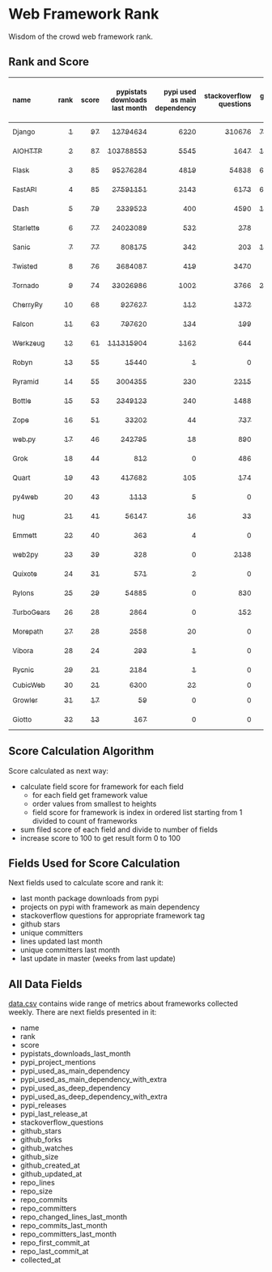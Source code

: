 # Web Framework Rank
Wisdom of the crowd web framework rank.

## Rank and Score
<sub>name</sub> | <sub>rank</sub> | <sub>score</sub> | <sub>pypistats downloads last month</sub> | <sub>pypi used as main dependency</sub> | <sub>stackoverflow questions</sub> | <sub>github stars</sub> | <sub>repo unique committers</sub> | <sub>repo changed lines last month</sub> | <sub>repo unique committers last month</sub> | <sub>repo last commit</sub>
:--- | ---: | ---: | ---: | ---: | ---: | ---: | ---: | ---: | ---: | ---:
[<sub>Django</sub>](https://github.com/django/django "first commit: 2005-07-13") | [<sub>1</sub>](# "  +0 last week") | [<sub>97</sub>](# "  +0 last week") | [<sub>12794634</sub>](# "  #7 in pypistats downloads last month -1.97% last week") | [<sub>6220</sub>](# "  #1 in pypi used as main dependency +0.35% last week") | [<sub>310676</sub>](# "  #1 in stackoverflow questions +0.03% last week") | [<sub>74683</sub>](# "  #1 in github stars +0.16% last week") | [<sub>3000</sub>](# "  #1 in repo unique committers +0.1% last week") | [<sub>15486</sub>](# "  #1 in repo changed lines last month -5.01% last week") | [<sub>35</sub>](# "  #1 in repo unique committers last month +2.94% last week") | [<sub>2023-12-23</sub>](# "  #1 in repo last commit 1 week ago")
[<sub>AIOHTTP</sub>](https://github.com/aio-libs/aiohttp "first commit: 2013-10-01") | [<sub>2</sub>](# "  +0 last week") | [<sub>87</sub>](# "  -1 last week") | [<sub>103788553</sub>](# "  #2 in pypistats downloads last month +1.96% last week") | [<sub>5545</sub>](# "  #2 in pypi used as main dependency +0.62% last week") | [<sub>1647</sub>](# "  #9 in stackoverflow questions -0.06% last week") | [<sub>14206</sub>](# "  #7 in github stars +0.11% last week") | [<sub>734</sub>](# "  #3 in repo unique committers +0.0% last week") | [<sub>1001</sub>](# "▼ #6 in repo changed lines last month -38.51% last week") | [<sub>7</sub>](# "▼ #4 in repo unique committers last month -30.0% last week") | [<sub>2023-12-22</sub>](# "▲ #3 in repo last commit 1 week ago")
[<sub>Flask</sub>](https://github.com/pallets/flask "first commit: 2010-04-06; uses: Werkzeug") | [<sub>3</sub>](# "  +0 last week") | [<sub>85</sub>](# "  -2 last week") | [<sub>95276284</sub>](# "  #3 in pypistats downloads last month -2.54% last week") | [<sub>4819</sub>](# "  #3 in pypi used as main dependency +0.37% last week") | [<sub>54838</sub>](# "  #2 in stackoverflow questions +0.08% last week") | [<sub>65277</sub>](# "  #3 in github stars +0.08% last week") | [<sub>844</sub>](# "  #2 in repo unique committers +0.0% last week") | [<sub>71</sub>](# "  #14 in repo changed lines last month +0.0% last week") | [<sub>5</sub>](# "  #6 in repo unique committers last month +0.0% last week") | [<sub>2023-12-14</sub>](# "▼ #13 in repo last commit 2 weeks ago")
[<sub>FastAPI</sub>](https://github.com/tiangolo/fastapi "first commit: 2018-12-05; uses: Starlette") | [<sub>4</sub>](# "  +0 last week") | [<sub>85</sub>](# "  +0 last week") | [<sub>27591151</sub>](# "  #5 in pypistats downloads last month +1.11% last week") | [<sub>2143</sub>](# "  #4 in pypi used as main dependency +1.18% last week") | [<sub>6173</sub>](# "  #3 in stackoverflow questions +0.39% last week") | [<sub>66189</sub>](# "  #2 in github stars +0.41% last week") | [<sub>531</sub>](# "  #4 in repo unique committers +0.0% last week") | [<sub>412</sub>](# "  #9 in repo changed lines last month +117.99% last week") | [<sub>2</sub>](# "▼ #12 in repo unique committers last month +0.0% last week") | [<sub>2023-12-20</sub>](# "▲ #3 in repo last commit 1 week ago")
[<sub>Dash</sub>](https://github.com/plotly/dash "first commit: 2015-04-10") | [<sub>5</sub>](# "  +0 last week") | [<sub>79</sub>](# "  -3 last week") | [<sub>2339523</sub>](# "  #11 in pypistats downloads last month +0.69% last week") | [<sub>400</sub>](# "  #9 in pypi used as main dependency +0.5% last week") | [<sub>4590</sub>](# "  #4 in stackoverflow questions +0.09% last week") | [<sub>19838</sub>](# "  #5 in github stars +0.28% last week") | [<sub>173</sub>](# "  #15 in repo unique committers +0.0% last week") | [<sub>6166</sub>](# "  #2 in repo changed lines last month -1.41% last week") | [<sub>5</sub>](# "▼ #6 in repo unique committers last month -16.67% last week") | [<sub>2023-12-16</sub>](# "▼ #3 in repo last commit 2 weeks ago")
[<sub>Starlette</sub>](https://github.com/encode/starlette "first commit: 2018-06-25; used by: FastAPI") | [<sub>6</sub>](# "  +0 last week") | [<sub>77</sub>](# "  -2 last week") | [<sub>24023089</sub>](# "  #6 in pypistats downloads last month +1.0% last week") | [<sub>532</sub>](# "  #7 in pypi used as main dependency +0.57% last week") | [<sub>278</sub>](# "  #17 in stackoverflow questions +0.0% last week") | [<sub>8985</sub>](# "  #9 in github stars +0.23% last week") | [<sub>267</sub>](# "  #11 in repo unique committers +0.75% last week") | [<sub>635</sub>](# "▼ #8 in repo changed lines last month +24.02% last week") | [<sub>11</sub>](# "  #2 in repo unique committers last month +10.0% last week") | [<sub>2023-12-20</sub>](# "▼ #3 in repo last commit 1 week ago")
[<sub>Sanic</sub>](https://github.com/sanic-org/sanic "first commit: 2016-05-26") | [<sub>7</sub>](# "▲ +1 last week") | [<sub>77</sub>](# "▲ +1 last week") | [<sub>808175</sub>](# "  #13 in pypistats downloads last month -1.0% last week") | [<sub>342</sub>](# "  #10 in pypi used as main dependency +0.0% last week") | [<sub>203</sub>](# "  #18 in stackoverflow questions +0.5% last week") | [<sub>17501</sub>](# "  #6 in github stars +0.05% last week") | [<sub>374</sub>](# "  #7 in repo unique committers +0.0% last week") | [<sub>4612</sub>](# "  #3 in repo changed lines last month +1.88% last week") | [<sub>9</sub>](# "▲ #3 in repo unique committers last month +0.0% last week") | [<sub>2023-12-21</sub>](# "▲ #3 in repo last commit 1 week ago")
[<sub>Twisted</sub>](https://github.com/twisted/twisted "first commit: 2001-07-09") | [<sub>8</sub>](# "▼ -1 last week") | [<sub>76</sub>](# "▼ -3 last week") | [<sub>3684087</sub>](# "  #8 in pypistats downloads last month -2.83% last week") | [<sub>419</sub>](# "  #8 in pypi used as main dependency +0.0% last week") | [<sub>3470</sub>](# "  #6 in stackoverflow questions +0.0% last week") | [<sub>5292</sub>](# "  #15 in github stars +0.15% last week") | [<sub>307</sub>](# "  #9 in repo unique committers +0.0% last week") | [<sub>970</sub>](# "▼ #7 in repo changed lines last month +7.78% last week") | [<sub>3</sub>](# "▼ #9 in repo unique committers last month +0.0% last week") | [<sub>2023-12-20</sub>](# "▼ #3 in repo last commit 1 week ago")
[<sub>Tornado</sub>](https://github.com/tornadoweb/tornado "first commit: 2009-09-09") | [<sub>9</sub>](# "  +0 last week") | [<sub>74</sub>](# "  -2 last week") | [<sub>33026986</sub>](# "  #4 in pypistats downloads last month +0.07% last week") | [<sub>1002</sub>](# "  #6 in pypi used as main dependency +0.2% last week") | [<sub>3766</sub>](# "  #5 in stackoverflow questions -0.03% last week") | [<sub>21367</sub>](# "  #4 in github stars +0.05% last week") | [<sub>451</sub>](# "  #6 in repo unique committers +0.0% last week") | [<sub>16</sub>](# "  #17 in repo changed lines last month +0.0% last week") | [<sub>1</sub>](# "▼ #15 in repo unique committers last month +0.0% last week") | [<sub>2023-11-29</sub>](# "▼ #15 in repo last commit 4 weeks ago")
[<sub>CherryPy</sub>](https://github.com/cherrypy/cherrypy "first commit: 2004-11-20") | [<sub>10</sub>](# "▲ +2 last week") | [<sub>68</sub>](# "▲ +10 last week") | [<sub>927627</sub>](# "  #12 in pypistats downloads last month +7.49% last week") | [<sub>112</sub>](# "  #14 in pypi used as main dependency +0.9% last week") | [<sub>1372</sub>](# "  #11 in stackoverflow questions -0.07% last week") | [<sub>1740</sub>](# "  #20 in github stars +0.12% last week") | [<sub>150</sub>](# "  #16 in repo unique committers +1.35% last week") | [<sub>1657</sub>](# "▲ #5 in repo changed lines last month +20612.5% last week") | [<sub>6</sub>](# "▲ #5 in repo unique committers last month +500.0% last week") | [<sub>2023-12-22</sub>](# "▲ #3 in repo last commit 1 week ago")
[<sub>Falcon</sub>](https://github.com/falconry/falcon "first commit: 2012-12-06; used by: hug") | [<sub>11</sub>](# "▼ -1 last week") | [<sub>63</sub>](# "▼ +0 last week") | [<sub>797620</sub>](# "  #14 in pypistats downloads last month +1.72% last week") | [<sub>134</sub>](# "  #13 in pypi used as main dependency +0.0% last week") | [<sub>199</sub>](# "  #19 in stackoverflow questions +0.0% last week") | [<sub>9294</sub>](# "  #8 in github stars +0.01% last week") | [<sub>208</sub>](# "  #13 in repo unique committers +0.0% last week") | [<sub>250</sub>](# "▼ #12 in repo changed lines last month +110.08% last week") | [<sub>1</sub>](# "▼ #15 in repo unique committers last month +0.0% last week") | [<sub>2023-12-19</sub>](# "▲ #3 in repo last commit 1 week ago")
[<sub>Werkzeug</sub>](https://github.com/pallets/werkzeug "first commit: 2007-05-04; used by: Flask and Quart") | [<sub>12</sub>](# "▼ -1 last week") | [<sub>61</sub>](# "▼ +0 last week") | [<sub>111315904</sub>](# "  #1 in pypistats downloads last month -1.28% last week") | [<sub>1162</sub>](# "  #5 in pypi used as main dependency +0.61% last week") | [<sub>644</sub>](# "  #15 in stackoverflow questions +0.31% last week") | [<sub>6473</sub>](# "  #12 in github stars +0.08% last week") | [<sub>495</sub>](# "  #5 in repo unique committers +0.0% last week") | [<sub>0</sub>](# "▲ #18 in repo changed lines last month +100% last week") | [<sub>0</sub>](# "▲ #18 in repo unique committers last month +100% last week") | [<sub>2023-11-11</sub>](# "▼ #21 in repo last commit 7 weeks ago")
[<sub>Robyn</sub>](https://github.com/sansyrox/robyn "first commit: 2021-05-22") | [<sub>13</sub>](# "▲ +4 last week") | [<sub>55</sub>](# "▲ +2 last week") | [<sub>15440</sub>](# "  #20 in pypistats downloads last month -4.12% last week") | [<sub>1</sub>](# "  #24 in pypi used as main dependency +0.0% last week") | [<sub>0</sub>](# "  #23 in stackoverflow questions +100% last week") | [<sub>3148</sub>](# "  #17 in github stars +0.61% last week") | [<sub>60</sub>](# "  #21 in repo unique committers +0.0% last week") | [<sub>1929</sub>](# "  #4 in repo changed lines last month +9.17% last week") | [<sub>5</sub>](# "  #6 in repo unique committers last month +0.0% last week") | [<sub>2023-12-23</sub>](# "▲ #1 in repo last commit 1 week ago")
[<sub>Pyramid</sub>](https://github.com/Pylons/pyramid "first commit: 2008-07-04; used by: CubicWeb") | [<sub>14</sub>](# "  +0 last week") | [<sub>55</sub>](# "  +1 last week") | [<sub>3004355</sub>](# "  #9 in pypistats downloads last month -1.63% last week") | [<sub>230</sub>](# "  #12 in pypi used as main dependency +0.0% last week") | [<sub>2215</sub>](# "  #7 in stackoverflow questions -0.05% last week") | [<sub>3871</sub>](# "  #16 in github stars +0.05% last week") | [<sub>365</sub>](# "  #8 in repo unique committers +0.0% last week") | [<sub>0</sub>](# "▲ #18 in repo changed lines last month +100% last week") | [<sub>0</sub>](# "▲ #18 in repo unique committers last month +100% last week") | [<sub>2023-09-14</sub>](# "  #22 in repo last commit 15 weeks ago")
[<sub>Bottle</sub>](https://github.com/bottlepy/bottle "first commit: 2009-06-30") | [<sub>15</sub>](# "▲ +1 last week") | [<sub>53</sub>](# "▲ +0 last week") | [<sub>2349123</sub>](# "  #10 in pypistats downloads last month -1.71% last week") | [<sub>240</sub>](# "  #11 in pypi used as main dependency +0.0% last week") | [<sub>1488</sub>](# "  #10 in stackoverflow questions +0.0% last week") | [<sub>8206</sub>](# "  #10 in github stars +0.1% last week") | [<sub>231</sub>](# "  #12 in repo unique committers +0.0% last week") | [<sub>0</sub>](# "▲ #18 in repo changed lines last month +100% last week") | [<sub>0</sub>](# "▲ #18 in repo unique committers last month +100% last week") | [<sub>2022-09-05</sub>](# "  #25 in repo last commit 68 weeks ago")
[<sub>Zope</sub>](https://github.com/zopefoundation/Zope "first commit: 1996-06-17") | [<sub>16</sub>](# "▼ -1 last week") | [<sub>51</sub>](# "▼ -3 last week") | [<sub>33202</sub>](# "  #19 in pypistats downloads last month -7.28% last week") | [<sub>44</sub>](# "  #16 in pypi used as main dependency +0.0% last week") | [<sub>737</sub>](# "  #14 in stackoverflow questions +0.0% last week") | [<sub>334</sub>](# "  #25 in github stars -0.3% last week") | [<sub>177</sub>](# "  #14 in repo unique committers +0.0% last week") | [<sub>118</sub>](# "▼ #13 in repo changed lines last month +0.0% last week") | [<sub>2</sub>](# "▼ #12 in repo unique committers last month +0.0% last week") | [<sub>2023-11-24</sub>](# "▼ #17 in repo last commit 5 weeks ago")
[<sub>web.py</sub>](https://github.com/webpy/webpy "first commit: 1970-01-01") | [<sub>17</sub>](# "▼ -4 last week") | [<sub>46</sub>](# "▼ -9 last week") | [<sub>242795</sub>](# "  #16 in pypistats downloads last month -3.04% last week") | [<sub>18</sub>](# "  #19 in pypi used as main dependency +0.0% last week") | [<sub>890</sub>](# "  #12 in stackoverflow questions +0.0% last week") | [<sub>5854</sub>](# "  #13 in github stars +0.03% last week") | [<sub>95</sub>](# "  #19 in repo unique committers +0.0% last week") | [<sub>0</sub>](# "▼ #18 in repo changed lines last month -100.0% last week") | [<sub>0</sub>](# "▼ #18 in repo unique committers last month -100.0% last week") | [<sub>2023-11-18</sub>](# "▼ #17 in repo last commit 6 weeks ago")
[<sub>Grok</sub>](https://github.com/zopefoundation/grok "first commit: 2006-10-14") | [<sub>18</sub>](# "▲ +9 last week") | [<sub>44</sub>](# "▲ +18 last week") | [<sub>812</sub>](# "▲ #26 in pypistats downloads last month +98.05% last week") | [<sub>0</sub>](# "  #27 in pypi used as main dependency +100% last week") | [<sub>486</sub>](# "  #16 in stackoverflow questions +0.21% last week") | [<sub>23</sub>](# "  #31 in github stars +0.0% last week") | [<sub>45</sub>](# "  #22 in repo unique committers +7.14% last week") | [<sub>341</sub>](# "▲ #10 in repo changed lines last month +100% last week") | [<sub>3</sub>](# "▲ #9 in repo unique committers last month +100% last week") | [<sub>2023-12-21</sub>](# "▲ #3 in repo last commit 1 week ago")
[<sub>Quart</sub>](https://github.com/pallets/quart "first commit: 2017-05-14; uses: Werkzeug") | [<sub>19</sub>](# "▼ -1 last week") | [<sub>43</sub>](# "▼ -8 last week") | [<sub>417682</sub>](# "  #15 in pypistats downloads last month -1.89% last week") | [<sub>105</sub>](# "  #15 in pypi used as main dependency +0.96% last week") | [<sub>174</sub>](# "  #20 in stackoverflow questions +0.58% last week") | [<sub>2392</sub>](# "  #18 in github stars +0.8% last week") | [<sub>101</sub>](# "  #18 in repo unique committers +0.0% last week") | [<sub>0</sub>](# "▼ #18 in repo changed lines last month -100.0% last week") | [<sub>0</sub>](# "▼ #18 in repo unique committers last month -100.0% last week") | [<sub>2023-11-19</sub>](# "▼ #17 in repo last commit 5 weeks ago")
[<sub>py4web</sub>](https://github.com/web2py/py4web "first commit: 2019-03-25") | [<sub>20</sub>](# "  +0 last week") | [<sub>43</sub>](# "  -3 last week") | [<sub>1113</sub>](# "  #25 in pypistats downloads last month -14.91% last week") | [<sub>5</sub>](# "  #21 in pypi used as main dependency +0.0% last week") | [<sub>0</sub>](# "  #23 in stackoverflow questions +100% last week") | [<sub>213</sub>](# "  #27 in github stars +0.0% last week") | [<sub>72</sub>](# "  #20 in repo unique committers +0.0% last week") | [<sub>257</sub>](# "▼ #11 in repo changed lines last month -46.35% last week") | [<sub>3</sub>](# "▼ #9 in repo unique committers last month +0.0% last week") | [<sub>2023-12-14</sub>](# "▼ #13 in repo last commit 2 weeks ago")
[<sub>hug</sub>](https://github.com/hugapi/hug "first commit: 2015-07-17; uses: Falcon") | [<sub>21</sub>](# "  +0 last week") | [<sub>41</sub>](# "  +1 last week") | [<sub>56147</sub>](# "  #17 in pypistats downloads last month -7.66% last week") | [<sub>16</sub>](# "  #20 in pypi used as main dependency +0.0% last week") | [<sub>33</sub>](# "  #22 in stackoverflow questions +0.0% last week") | [<sub>6742</sub>](# "  #11 in github stars +0.04% last week") | [<sub>125</sub>](# "  #17 in repo unique committers +0.0% last week") | [<sub>0</sub>](# "▲ #18 in repo changed lines last month +100% last week") | [<sub>0</sub>](# "▲ #18 in repo unique committers last month +100% last week") | [<sub>2023-06-30</sub>](# "  #23 in repo last commit 26 weeks ago")
[<sub>Emmett</sub>](https://github.com/emmett-framework/emmett "first commit: 2014-10-22") | [<sub>22</sub>](# "▲ +4 last week") | [<sub>40</sub>](# "▲ +14 last week") | [<sub>363</sub>](# "▲ #28 in pypistats downloads last month +11.35% last week") | [<sub>4</sub>](# "  #22 in pypi used as main dependency +0.0% last week") | [<sub>0</sub>](# "  #23 in stackoverflow questions +100% last week") | [<sub>896</sub>](# "  #21 in github stars +0.22% last week") | [<sub>25</sub>](# "  #27 in repo unique committers +0.0% last week") | [<sub>29</sub>](# "▲ #15 in repo changed lines last month +100% last week") | [<sub>2</sub>](# "▲ #12 in repo unique committers last month +100% last week") | [<sub>2023-12-21</sub>](# "▲ #3 in repo last commit 1 week ago")
[<sub>web2py</sub>](https://github.com/web2py/web2py "first commit: 2011-11-23") | [<sub>23</sub>](# "▼ -4 last week") | [<sub>39</sub>](# "▼ -11 last week") | [<sub>328</sub>](# "▼ #29 in pypistats downloads last month -4.65% last week") | [<sub>0</sub>](# "  #27 in pypi used as main dependency +100% last week") | [<sub>2138</sub>](# "  #8 in stackoverflow questions +0.05% last week") | [<sub>2065</sub>](# "  #19 in github stars +0.1% last week") | [<sub>275</sub>](# "  #10 in repo unique committers +0.0% last week") | [<sub>0</sub>](# "▼ #18 in repo changed lines last month -100.0% last week") | [<sub>0</sub>](# "▼ #18 in repo unique committers last month -100.0% last week") | [<sub>2023-11-20</sub>](# "▼ #17 in repo last commit 5 weeks ago")
[<sub>Quixote</sub>](https://github.com/nascheme/quixote "first commit: 2006-03-16") | [<sub>24</sub>](# "▼ -2 last week") | [<sub>31</sub>](# "▼ -2 last week") | [<sub>571</sub>](# "▼ #27 in pypistats downloads last month -15.28% last week") | [<sub>2</sub>](# "  #23 in pypi used as main dependency +0.0% last week") | [<sub>0</sub>](# "  #23 in stackoverflow questions +100% last week") | [<sub>82</sub>](# "  #29 in github stars +0.0% last week") | [<sub>6</sub>](# "  #29 in repo unique committers +0.0% last week") | [<sub>21</sub>](# "  #16 in repo changed lines last month +0.0% last week") | [<sub>1</sub>](# "▼ #15 in repo unique committers last month +0.0% last week") | [<sub>2023-12-01</sub>](# "▼ #15 in repo last commit 4 weeks ago")
[<sub>Pylons</sub>](https://github.com/Pylons/pylons "first commit: 2006-02-18") | [<sub>25</sub>](# "▼ -2 last week") | [<sub>29</sub>](# "▼ +1 last week") | [<sub>54885</sub>](# "  #18 in pypistats downloads last month -4.39% last week") | [<sub>0</sub>](# "  #27 in pypi used as main dependency +100% last week") | [<sub>830</sub>](# "  #13 in stackoverflow questions +0.0% last week") | [<sub>229</sub>](# "  #26 in github stars +0.0% last week") | [<sub>36</sub>](# "  #24 in repo unique committers +0.0% last week") | [<sub>0</sub>](# "▲ #18 in repo changed lines last month +100% last week") | [<sub>0</sub>](# "▲ #18 in repo unique committers last month +100% last week") | [<sub>2018-01-12</sub>](# "  #30 in repo last commit 311 weeks ago")
[<sub>TurboGears</sub>](https://github.com/TurboGears/tg2 "first commit: 2007-06-27") | [<sub>26</sub>](# "▼ -2 last week") | [<sub>28</sub>](# "▼ +0 last week") | [<sub>2864</sub>](# "  #22 in pypistats downloads last month -11.3% last week") | [<sub>0</sub>](# "  #27 in pypi used as main dependency +100% last week") | [<sub>152</sub>](# "  #21 in stackoverflow questions +0.0% last week") | [<sub>795</sub>](# "  #22 in github stars +0.0% last week") | [<sub>37</sub>](# "  #23 in repo unique committers +0.0% last week") | [<sub>0</sub>](# "▲ #18 in repo changed lines last month +100% last week") | [<sub>0</sub>](# "▲ #18 in repo unique committers last month +100% last week") | [<sub>2023-05-30</sub>](# "  #24 in repo last commit 30 weeks ago")
[<sub>Morepath</sub>](https://github.com/morepath/morepath "first commit: 2013-07-17") | [<sub>27</sub>](# "▼ -2 last week") | [<sub>28</sub>](# "▼ +1 last week") | [<sub>2558</sub>](# "  #23 in pypistats downloads last month -4.73% last week") | [<sub>20</sub>](# "  #18 in pypi used as main dependency +0.0% last week") | [<sub>0</sub>](# "  #23 in stackoverflow questions +100% last week") | [<sub>396</sub>](# "  #24 in github stars +0.25% last week") | [<sub>28</sub>](# "  #25 in repo unique committers +0.0% last week") | [<sub>0</sub>](# "▲ #18 in repo changed lines last month +100% last week") | [<sub>0</sub>](# "▲ #18 in repo unique committers last month +100% last week") | [<sub>2022-05-29</sub>](# "  #26 in repo last commit 82 weeks ago")
[<sub>Vibora</sub>](https://github.com/vibora-io/vibora "first commit: 2018-06-13") | [<sub>28</sub>](# "  +0 last week") | [<sub>24</sub>](# "  +0 last week") | [<sub>293</sub>](# "  #30 in pypistats downloads last month +14.9% last week") | [<sub>1</sub>](# "  #24 in pypi used as main dependency +0.0% last week") | [<sub>0</sub>](# "  #23 in stackoverflow questions +100% last week") | [<sub>5704</sub>](# "  #14 in github stars +0.0% last week") | [<sub>27</sub>](# "  #26 in repo unique committers +0.0% last week") | [<sub>0</sub>](# "▲ #18 in repo changed lines last month +100% last week") | [<sub>0</sub>](# "▲ #18 in repo unique committers last month +100% last week") | [<sub>2019-02-11</sub>](# "  #29 in repo last commit 254 weeks ago")
[<sub>Pycnic</sub>](https://github.com/nullism/pycnic "first commit: 2015-11-04") | [<sub>29</sub>](# "  +0 last week") | [<sub>21</sub>](# "  +0 last week") | [<sub>2184</sub>](# "  #24 in pypistats downloads last month +0.05% last week") | [<sub>1</sub>](# "  #24 in pypi used as main dependency +0.0% last week") | [<sub>0</sub>](# "  #23 in stackoverflow questions +100% last week") | [<sub>159</sub>](# "  #28 in github stars +0.0% last week") | [<sub>11</sub>](# "  #28 in repo unique committers +0.0% last week") | [<sub>0</sub>](# "▲ #18 in repo changed lines last month +100% last week") | [<sub>0</sub>](# "▲ #18 in repo unique committers last month +100% last week") | [<sub>2022-04-05</sub>](# "  #27 in repo last commit 90 weeks ago")
[<sub>CubicWeb</sub>](https://forge.extranet.logilab.fr/cubicweb/cubicweb "uses: Pyramid") | [<sub>30</sub>](# "  +0 last week") | [<sub>21</sub>](# "  +1 last week") | [<sub>6300</sub>](# "  #21 in pypistats downloads last month +16.41% last week") | [<sub>22</sub>](# "  #17 in pypi used as main dependency +0.0% last week") | [<sub>0</sub>](# "  #23 in stackoverflow questions +100% last week") | [<sub>0</sub>](# "  #32 in github stars +100% last week") | [<sub>0</sub>](# "  #32 in repo unique committers +100% last week") | [<sub>0</sub>](# "▲ #18 in repo changed lines last month +100% last week") | [<sub>0</sub>](# "▲ #18 in repo unique committers last month +100% last week") | [<sub></sub>](# "  #31 in repo last commit")
[<sub>Growler</sub>](https://github.com/pyGrowler/Growler "first commit: 2014-08-17") | [<sub>31</sub>](# "  +0 last week") | [<sub>17</sub>](# "  +0 last week") | [<sub>59</sub>](# "  #32 in pypistats downloads last month +18.0% last week") | [<sub>0</sub>](# "  #27 in pypi used as main dependency +100% last week") | [<sub>0</sub>](# "  #23 in stackoverflow questions +100% last week") | [<sub>688</sub>](# "  #23 in github stars +0.15% last week") | [<sub>6</sub>](# "  #29 in repo unique committers +0.0% last week") | [<sub>0</sub>](# "▲ #18 in repo changed lines last month +100% last week") | [<sub>0</sub>](# "▲ #18 in repo unique committers last month +100% last week") | [<sub>2020-03-08</sub>](# "  #28 in repo last commit 198 weeks ago")
[<sub>Giotto</sub>](https://github.com/priestc/giotto "first commit: 2012-02-26") | [<sub>32</sub>](# "  +0 last week") | [<sub>13</sub>](# "  +0 last week") | [<sub>167</sub>](# "  #31 in pypistats downloads last month +11.33% last week") | [<sub>0</sub>](# "  #27 in pypi used as main dependency +100% last week") | [<sub>0</sub>](# "  #23 in stackoverflow questions +100% last week") | [<sub>58</sub>](# "  #30 in github stars +0.0% last week") | [<sub>3</sub>](# "  #31 in repo unique committers +0.0% last week") | [<sub>0</sub>](# "▲ #18 in repo changed lines last month +100% last week") | [<sub>0</sub>](# "▲ #18 in repo unique committers last month +100% last week") | [<sub>2013-10-07</sub>](# "  #31 in repo last commit 533 weeks ago")

## Score Calculation Algorithm
Score calculated as next way:
- calculate field score for framework for each field
  - for each field get framework value
  - order values from smallest to heights
  - field score for framework is index in ordered list starting from 1 divided to count of frameworks
- sum filed score of each field and divide to number of fields
- increase score to 100 to get result form 0 to 100

## Fields Used for Score Calculation
Next fields used to calculate score and rank it:
- last month package downloads from pypi
- projects on pypi with framework as main dependency
- stackoverflow questions for appropriate framework tag
- github stars
- unique committers
- lines updated last month
- unique committers last month
- last update in master (weeks from last update)

## All Data Fields
[data.csv](data.csv) contains wide range of metrics about frameworks collected weekly.
There are next fields presented in it: 

- name
- rank
- score
- pypistats_downloads_last_month
- pypi_project_mentions
- pypi_used_as_main_dependency
- pypi_used_as_main_dependency_with_extra
- pypi_used_as_deep_dependency
- pypi_used_as_deep_dependency_with_extra
- pypi_releases
- pypi_last_release_at
- stackoverflow_questions
- github_stars
- github_forks
- github_watches
- github_size
- github_created_at
- github_updated_at
- repo_lines
- repo_size
- repo_commits
- repo_committers
- repo_changed_lines_last_month
- repo_commits_last_month
- repo_committers_last_month
- repo_first_commit_at
- repo_last_commit_at
- collected_at
